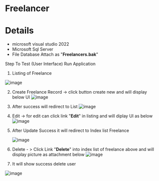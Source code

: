 # Freelancer
# Details
- microsoft visual studio 2022
- Microsoft Sql Server
- File Database Attach as "**Freelancers.bak**"

Step To Test (User Interface)
Run Application 

1) Listing of Freelance

![image](https://github.com/khuzairie1306/FreelancerListAPI/assets/151608761/526cd47d-f84c-48c5-99be-48dd48d0e869)


2) Create Freelance Record -> click button create new and will display below UI
![image](https://github.com/khuzairie1306/FreelancerListAPI/assets/151608761/e514d6ca-f2ac-4847-a628-86466445a4b4)

3) After success will redirect to List
![image](https://github.com/khuzairie1306/FreelancerListAPI/assets/151608761/e6483ea5-d8c8-4556-a47d-338b993a015a)

4) Edit  -> for edit can click link "**Edit**" in listing and will diplay UI as below 
![image](https://github.com/khuzairie1306/FreelancerListAPI/assets/151608761/34c7c9f7-aa47-4435-aaf2-9e26771e3280)

5) After Update Success it will redirect to Index list Freelance

   ![image](https://github.com/khuzairie1306/FreelancerListAPI/assets/151608761/1fe673b3-c86e-428b-8cd8-d91bfb95bee1)

6) Delete - > Click Link "**Delete**" into index list of freelance above and will display picture as attachment below
![image](https://github.com/khuzairie1306/FreelancerListAPI/assets/151608761/85d01ff0-cc25-4f65-9a67-c19678f4af58)

7)  It will show success delete user

   ![image](https://github.com/khuzairie1306/FreelancerListAPI/assets/151608761/cc22cece-81e8-48dc-9c22-8c2952246c5b)

